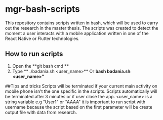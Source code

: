 # mgr-bash-scripts
This repository contains scripts written in bash, which will be used to carry out the research in the master thesis.
The scripts was created to detect the moment a user interacts with a mobile application written in one of the React Native or Flutter technologies.

## How to run scripts

1. Open the **git bash cmd **
2. Type ** ./badania.sh <user_name>** Or **bash badania.sh <user_name>"**


##Tips and tricks
Scripts will be terminated if your current main activity on mobile phone isn't the one specific in the scripts.
Scripts automatically will be terminated after 3 minutes or if user close the app. 
<user_name> is a string variable e.g "User1" or "AAAA" it is important to run script with username because the script based on the first 
parameter will be create output file with data from research.
